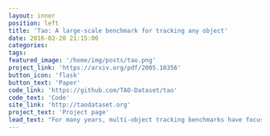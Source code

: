 ```yaml
---
layout: inner
position: left
title: 'Tao: A large-scale benchmark for tracking any object'
date: 2016-02-20 21:15:00
categories:
tags: 
featured_image: '/home/img/posts/tao.png'
project_link: 'https://arxiv.org/pdf/2005.10356'
button_icon: 'flask'
button_text: 'Paper'
code_link: 'https://github.com/TAO-Dataset/tao'
code_text: 'Code'
site_link: 'http://taodataset.org'
project_text: 'Project page' 
lead_text: "For many years, multi-object tracking benchmarks have focused on a handful of categories. To address this liitation, we introduce a diverse dataset for Tracking Any Object (TAO). It consists of 2,907 high resolution videos, covering 833 cetagories. We perform an extensive evaluation of state-of- the-art trackers and make a number of important discoveries regarding large-vocabulary tracking in an open-world."
---
```

